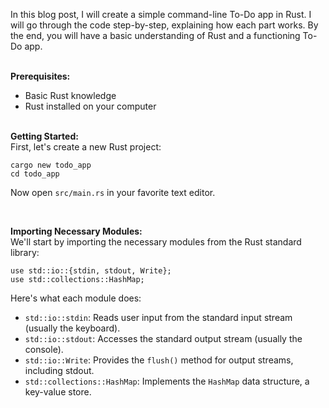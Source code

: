 <p>In this blog post, I will create a simple command-line To-Do app in Rust. I will go through the code step-by-step, explaining how each part works. By the end, you will have a basic understanding of Rust and a functioning To-Do app.&nbsp;</p><p><br /><b>Prerequisites:</b><br /></p><ul style="text-align: left;"><li>Basic Rust knowledge</li><li>Rust installed on your computer</li></ul><div><br /><b>Getting Started:</b></div><div>First, let's create a new Rust project:</div><pre><code>cargo new todo_app 
cd todo_app</code></pre>
<p>Now open <code>src/main.rs</code> in your favorite text editor.</p><p></p><br/>
<p><b>Importing Necessary Modules:</b><br />We'll start by importing the necessary modules from the Rust standard library:</p><pre><code>use std::io::{stdin, stdout, Write};
use std::collections::HashMap;</code></pre>
<p>Here's what each module does:</p><p></p><ul style="text-align: left;"><li><code>std::io::stdin</code>: Reads user input from the standard input stream (usually the keyboard).</li><li><code>std::io::stdout</code>: Accesses the standard output stream (usually the console).</li><li><code>std::io::Write</code>: Provides the <code>flush()</code> method for output streams, including stdout.</li><li><code>std::collections::HashMap</code>: Implements the <code>HashMap</code> data structure, a key-value store.</li></ul><p></p>